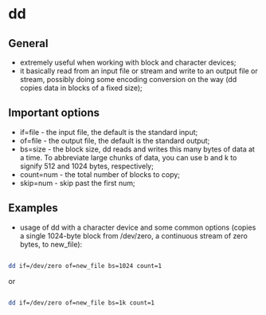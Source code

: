 # dd

## General

- extremely useful when working with block and character devices;
- it basically read from an input file or stream and write to an output file or stream, possibly doing some encoding conversion on the way (dd copies data in blocks of a fixed size);

## Important options

- if=file - the input file, the default is the standard input;
- of=file - the output file, the default is the standard output;
- bs=size - the block size, dd reads and writes this many bytes of data at a time. To abbreviate large chunks of data, you can use b and k to signify 512 and 1024 bytes, respectively;
- count=num - the total number of blocks to copy;
- skip=num - skip past the first num;

## Examples

- usage of dd with a character device and some common options (copies a single 1024-byte block from /dev/zero, a continuous stream of zero bytes, to new_file):

```bash

dd if=/dev/zero of=new_file bs=1024 count=1

```

or

```bash

dd if=/dev/zero of=new_file bs=1k count=1

```
